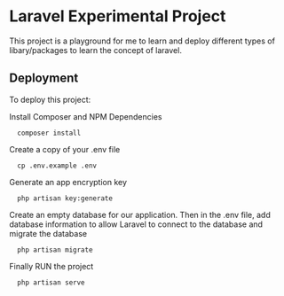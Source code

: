 # Laravel Experimental Project

This project is a playground for me to learn and deploy different types of libary/packages to learn the concept of laravel.


## Deployment

To deploy this project: 

Install Composer and NPM Dependencies
```
  composer install
```
Create a copy of your .env file
```
  cp .env.example .env
```
Generate an app encryption key
```
  php artisan key:generate
```

Create an empty database for our application. Then 
in the .env file, add database information to allow Laravel to connect to the database and
migrate the database

```
  php artisan migrate
```
Finally RUN the project
```
  php artisan serve
```
